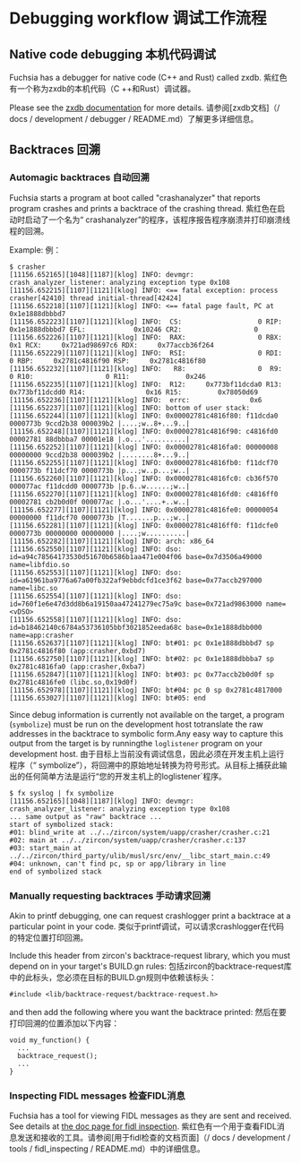  
# Debugging workflow  调试工作流程 

 
## Native code debugging  本机代码调试 

Fuchsia has a debugger for native code (C++ and Rust) called zxdb.  紫红色有一个称为zxdb的本机代码（C ++和Rust）调试器。

Please see the [zxdb documentation](/docs/development/debugger/README.md) for more details.  请参阅[zxdb文档]（/ docs / development / debugger / README.md）了解更多详细信息。

 
## Backtraces  回溯 

 
### Automagic backtraces  自动回溯 

Fuchsia starts a program at boot called "crashanalyzer" that reports program crashes and prints a backtrace of the crashing thread. 紫红色在启动时启动了一个名为“ crashanalyzer”的程序，该程序报告程序崩溃并打印崩溃线程的回溯。

Example:  例：

```
$ crasher
[11156.652165][1048][1187][klog] INFO: devmgr: crash_analyzer_listener: analyzing exception type 0x108
[11156.652215][1107][1121][klog] INFO: <== fatal exception: process crasher[42410] thread initial-thread[42424]
[11156.652218][1107][1121][klog] INFO: <== fatal page fault, PC at 0x1e1888dbbbd7
[11156.652223][1107][1121][klog] INFO:  CS:                   0 RIP:     0x1e1888dbbbd7 EFL:            0x10246 CR2:                  0
[11156.652226][1107][1121][klog] INFO:  RAX:                  0 RBX:                0x1 RCX:     0x721ad98697c6 RDX:     0x77accb36f264
[11156.652229][1107][1121][klog] INFO:  RSI:                  0 RDI:                  0 RBP:     0x2781c4816f90 RSP:     0x2781c4816f80
[11156.652232][1107][1121][klog] INFO:   R8:                  0  R9:                  0 R10:                  0 R11:              0x246
[11156.652235][1107][1121][klog] INFO:  R12:     0x773bf11dcda0 R13:     0x773bf11dcdd0 R14:               0x16 R15:         0x78050d69
[11156.652236][1107][1121][klog] INFO:  errc:               0x6
[11156.652237][1107][1121][klog] INFO: bottom of user stack:
[11156.652244][1107][1121][klog] INFO: 0x00002781c4816f80: f11dcda0 0000773b 9ccd2b38 000039b2 |....;w..8+...9..|
[11156.652248][1107][1121][klog] INFO: 0x00002781c4816f90: c4816fd0 00002781 88dbbba7 00001e18 |.o...'..........|
[11156.652252][1107][1121][klog] INFO: 0x00002781c4816fa0: 00000008 00000000 9ccd2b38 000039b2 |........8+...9..|
[11156.652255][1107][1121][klog] INFO: 0x00002781c4816fb0: f11dcf70 0000773b f11dcf70 0000773b |p...;w..p...;w..|
[11156.652260][1107][1121][klog] INFO: 0x00002781c4816fc0: cb36f570 000077ac f11dcdd0 0000773b |p.6..w......;w..|
[11156.652270][1107][1121][klog] INFO: 0x00002781c4816fd0: c4816ff0 00002781 cb2b0d0f 000077ac |.o...'....+..w..|
[11156.652277][1107][1121][klog] INFO: 0x00002781c4816fe0: 00000054 00000000 f11dcf70 0000773b |T.......p...;w..|
[11156.652281][1107][1121][klog] INFO: 0x00002781c4816ff0: f11dcfe0 0000773b 00000000 00000000 |....;w..........|
[11156.652282][1107][1121][klog] INFO: arch: x86_64
[11156.652550][1107][1121][klog] INFO: dso: id=a94c78564173530d51670b6586b1aa471e004f06 base=0x7d3506a49000 name=libfdio.so
[11156.652553][1107][1121][klog] INFO: dso: id=a61961ba9776a67a00fb322af9ebbdcfd1ce3f62 base=0x77accb297000 name=libc.so
[11156.652554][1107][1121][klog] INFO: dso: id=760f1e6e47d3dd8b6a19150aa47241279ec75a9c base=0x721ad9863000 name=<vDSO>
[11156.652558][1107][1121][klog] INFO: dso: id=b18462140c6784a53736105bbf3021852eeda68c base=0x1e1888dbb000 name=app:crasher
[11156.652637][1107][1121][klog] INFO: bt#01: pc 0x1e1888dbbbd7 sp 0x2781c4816f80 (app:crasher,0xbd7)
[11156.652750][1107][1121][klog] INFO: bt#02: pc 0x1e1888dbbba7 sp 0x2781c4816fa0 (app:crasher,0xba7)
[11156.652847][1107][1121][klog] INFO: bt#03: pc 0x77accb2b0d0f sp 0x2781c4816fe0 (libc.so,0x19d0f)
[11156.652978][1107][1121][klog] INFO: bt#04: pc 0 sp 0x2781c4817000
[11156.653027][1107][1121][klog] INFO: bt#05: end
```
 

Since debug information is currently not available on the target, a program (`symbolize`) must be run on the development host totranslate the raw addresses in the backtrace to symbolic form.Any easy way to capture this output from the target is by runningthe `loglistener` program on your development host. 由于目标上当前没有调试信息，因此必须在开发主机上运行程序（“ symbolize”），将回溯中的原始地址转换为符号形式。从目标上捕获此输出的任何简单方法是运行“您的开发主机上的loglistener`程序。

```
$ fx syslog | fx symbolize
[11156.652165][1048][1187][klog] INFO: devmgr: crash_analyzer_listener: analyzing exception type 0x108
... same output as "raw" backtrace ...
start of symbolized stack:
#01: blind_write at ../../zircon/system/uapp/crasher/crasher.c:21
#02: main at ../../zircon/system/uapp/crasher/crasher.c:137
#03: start_main at ../../zircon/third_party/ulib/musl/src/env/__libc_start_main.c:49
#04: unknown, can't find pc, sp or app/library in line
end of symbolized stack
```
 

 

 
### Manually requesting backtraces  手动请求回溯 

Akin to printf debugging, one can request crashlogger print a backtrace at a particular point in your code. 类似于printf调试，可以请求crashlogger在代码的特定位置打印回溯。

Include this header from zircon's backtrace-request library, which you must depend on in your target's BUILD.gn rules: 包括zircon的backtrace-request库中的此标头，您必须在目标的BUILD.gn规则中依赖该标头：

```
#include <lib/backtrace-request/backtrace-request.h>
```
 

and then add the following where you want the backtrace printed:  然后在要打印回溯的位置添加以下内容：

```
void my_function() {
  ...
  backtrace_request();
  ...
}
```
 

 
### Inspecting FIDL messages  检查FIDL消息 

Fuchsia has a tool for viewing FIDL messages as they are sent and received. See details at [the doc page for fidl inspection](/docs/development/tools/fidl_inspecting/README.md). 紫红色有一个用于查看FIDL消息发送和接收的工具。请参阅[用于fidl检查的文档页面]（/ docs / development / tools / fidl_inspecting / README.md）中的详细信息。

